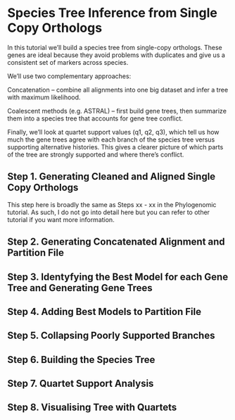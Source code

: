# Species Tree Inference from Single Copy Orthologs

In this tutorial we’ll build a species tree from single-copy orthologs. These genes are ideal because they avoid problems with duplicates and give us a consistent set of markers across species.

We’ll use two complementary approaches:

Concatenation – combine all alignments into one big dataset and infer a tree with maximum likelihood.

Coalescent methods (e.g. ASTRAL) – first build gene trees, then summarize them into a species tree that accounts for gene tree conflict.

Finally, we’ll look at quartet support values (q1, q2, q3), which tell us how much the gene trees agree with each branch of the species tree versus supporting alternative histories. This gives a clearer picture of which parts of the tree are strongly supported and where there’s conflict.


## Step 1. Generating Cleaned and Aligned Single Copy Orthologs  

This step here is broadly the same as Steps xx - xx in the Phylogenomic tutorial. As such, I do not go into detail here but you can refer to other tutorial if you want more information. 



## Step 2. Generating Concatenated Alignment and Partition File 


## Step 3. Identyfying the Best Model for each Gene Tree and Generating Gene Trees


## Step 4. Adding Best Models to Partition File


## Step 5. Collapsing Poorly Supported Branches


## Step 6. Building the Species Tree


## Step 7. Quartet Support Analysis


## Step 8. Visualising Tree with Quartets
